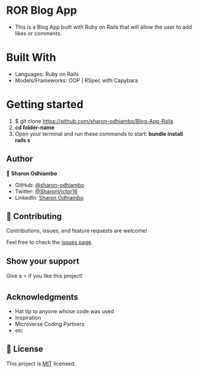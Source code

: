 # ROR Blog App
- This is a Blog App built with Ruby on Rails that will allow the user to add likes or comments.

# Built With
- Languages: Ruby on Rails
- Models/Frameworks: OOP | RSpec with Capybara


# Getting started

1. $ git clone https://github.com/sharon-odhiambo/Blog-App-Rails
2. **cd folder-name**
3. Open your terminal and run these commands to start: 
**bundle install** 
**rails s**


## Author

👤 **Sharon Odhiambo**

- GitHub: [@sharon-odhiambo](https://github.com/sharon-odhiambo)
- Twitter: [@SharonVictor16](https://twitter.com/sharonvictor16)
- LinkedIn: [Sharon Odhiambo](https://www.linkedin.com/in/sharonn-odhiambo/)


## 🤝 Contributing


Contributions, issues, and feature requests are welcome!

Feel free to check the [issues page](../../issues/).

## Show your support

Give a ⭐️ if you like this project!

## Acknowledgments

- Hat tip to anyone whose code was used
- Inspiration
- Microverse Coding Partners
- etc

## 📝 License

This project is [MIT](./MIT.md) licensed.
